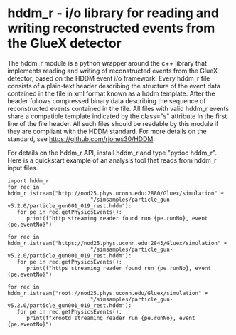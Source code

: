 # hddm\_r - i/o library for reading and writing reconstructed events from the GlueX detector

The hddm\_r module is a python wrapper around the c++ library that implements reading 
and writing of reconstructed events from the GlueX detector, based on the HDDM event i/o
framework. Every hddm\_r file consists of a plain-text header describing the structure
of the event data contained in the file in xml format known as a hddm template. After
the header follows compressed binary data describing the sequence of reconstructed events
contained in the file. All files with valid hddm\_r events share a compatible template
indicated by the class="s" attribute in the first line of the file header. All such
files should be readable by this module if they are compliant with the HDDM standard.
For more details on the standard, see https://github.com/rjones30/HDDM.

For details on the hddm\_r API, install hddm\_r and type "pydoc hddm\_r". Here is a 
quickstart example of an analysis tool that reads from hddm\_r input files.

	import hddm_r
	for rec in hddm_r.istream("http://nod25.phys.uconn.edu:2880/Gluex/simulation" +
	                          "/simsamples/particle_gun-v5.2.0/particle_gun001_019_rest.hddm"):
	   for pe in rec.getPhysicsEvents():
	      print(f"http streaming reader found run {pe.runNo}, event {pe.eventNo}")
	
	for rec in hddm_r.istream("https://nod25.phys.uconn.edu:2843/Gluex/simulation" +
	                          "/simsamples/particle_gun-v5.2.0/particle_gun001_019_rest.hddm"):
	   for pe in rec.getPhysicsEvents():
	      print(f"https streaming reader found run {pe.runNo}, event {pe.eventNo}")
	
	for rec in hddm_r.istream("root://nod25.phys.uconn.edu/Gluex/simulation" +
	                          "/simsamples/particle_gun-v5.2.0/particle_gun001_019_rest.hddm"):
	   for pe in rec.getPhysicsEvents():
	      print(f"xrootd streaming reader run {pe.runNo}, event {pe.eventNo}")
	
